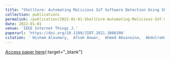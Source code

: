 ```yaml
---
title: "ShellCore: Automating Malicious IoT Software Detection Using Shell Commands Representation"
collection: publications
permalink: /publication/2022-01-01-ShellCore-Automating-Malicious-IoT-Software-Detection-Using-Shell-Commands-Representation
date: 2022-01-01
venue: 'IEEE Internet Things J.'
paperurl: 'https://doi.org/10.1109/JIOT.2021.3086398'
citation: ' Hisham Alasmary,  Afsah Anwar,  Ahmed Abusnaina,  Abdulrahman Alabduljabbar,  Mohammed Abuhamad,  An Wang,  Daehun Nyang,  Amro Awad,  David Mohaisen, &quot;ShellCore: Automating Malicious IoT Software Detection Using Shell Commands Representation.&quot; IEEE Internet Things J., 2022.'
---
```

[Access paper here](https://doi.org/10.1109/JIOT.2021.3086398){:target="_blank"}
